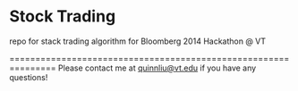 Stock Trading
=============

repo for stack trading algorithm for Bloomberg 2014 Hackathon @ VT

===============================================================
Please contact me at quinnliu@vt.edu if you have any questions! 